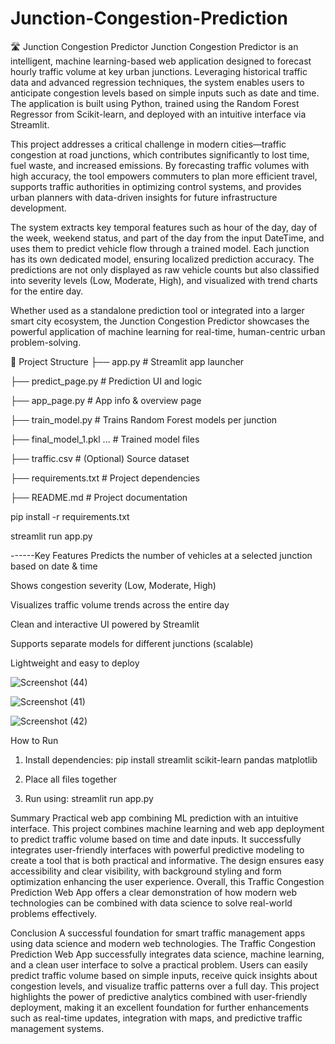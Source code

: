 # Junction-Congestion-Prediction
🛣️ Junction Congestion Predictor
Junction Congestion Predictor is an intelligent, machine learning-based web application designed to forecast hourly traffic volume at key urban junctions. Leveraging historical traffic data and advanced regression techniques, the system enables users to anticipate congestion levels based on simple inputs such as date and time. The application is built using Python, trained using the Random Forest Regressor from Scikit-learn, and deployed with an intuitive interface via Streamlit.

This project addresses a critical challenge in modern cities—traffic congestion at road junctions, which contributes significantly to lost time, fuel waste, and increased emissions. By forecasting traffic volumes with high accuracy, the tool empowers commuters to plan more efficient travel, supports traffic authorities in optimizing control systems, and provides urban planners with data-driven insights for future infrastructure development.

The system extracts key temporal features such as hour of the day, day of the week, weekend status, and part of the day from the input DateTime, and uses them to predict vehicle flow through a trained model. Each junction has its own dedicated model, ensuring localized prediction accuracy. The predictions are not only displayed as raw vehicle counts but also classified into severity levels (Low, Moderate, High), and visualized with trend charts for the entire day.

Whether used as a standalone prediction tool or integrated into a larger smart city ecosystem, the Junction Congestion Predictor showcases the powerful application of machine learning for real-time, human-centric urban problem-solving.

📂 Project Structure
├── app.py                  # Streamlit app launcher

├── predict_page.py         # Prediction UI and logic

├── app_page.py             # App info & overview page

├── train_model.py          # Trains Random Forest models per junction

├── final_model_1.pkl ...   # Trained model files

├── traffic.csv             # (Optional) Source dataset

├── requirements.txt        # Project dependencies

├── README.md               # Project documentation

pip install -r requirements.txt

streamlit run app.py


------Key Features
Predicts the number of vehicles at a selected junction based on date & time

Shows congestion severity (Low, Moderate, High)

Visualizes traffic volume trends across the entire day

Clean and interactive UI powered by Streamlit

Supports separate models for different junctions (scalable)

Lightweight and easy to deploy


![Screenshot (44)](https://github.com/user-attachments/assets/b0f033d2-eb5f-4d69-9336-1a718c020ff3)





![Screenshot (41)](https://github.com/user-attachments/assets/333b0497-3ef2-483f-880e-003bd9876359)





![Screenshot (42)](https://github.com/user-attachments/assets/810fc511-c967-4a98-b09d-f24f902c0ef5)


How to Run
1. Install dependencies: pip install streamlit scikit-learn pandas matplotlib
   
2. Place all files together
   
3. Run using: streamlit run app.py

Summary
Practical web app combining ML prediction with an intuitive interface. This project combines machine learning and web app deployment to predict traffic volume based on time and date inputs. It successfully integrates user-friendly interfaces with powerful predictive modeling to create a tool that is both practical and informative. The design ensures easy accessibility and clear visibility, with background styling and form optimization enhancing the user experience.
Overall, this Traffic Congestion Prediction Web App offers a clear demonstration of how modern web technologies can be combined with data science to solve real-world problems effectively.

Conclusion
A successful foundation for smart traffic management apps using data science and modern web technologies. The Traffic Congestion Prediction Web App successfully integrates data science, machine learning, and a clean user interface to solve a practical problem. Users can easily predict traffic volume based on simple inputs, receive quick insights about congestion levels, and visualize traffic patterns over a full day. This project highlights the power of predictive analytics combined with user-friendly deployment, making it an excellent foundation for further enhancements such as real-time updates, integration with maps, and predictive traffic management systems.


